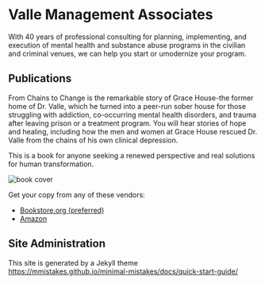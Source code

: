 # Valle Management Associates

With 40 years of professional consulting for planning, implementing, and execution of mental health and substance abuse programs in the civilian and criminal venues, we can help you start or umodernize your program.

## Publications

From Chains to Change is the remarkable story of Grace House-the former home of Dr. Valle, which he turned into a peer-run sober house for those struggling with addiction, co-occurring mental health disorders, and trauma after leaving prison or a treatment program. You will hear stories of hope and healing, including how the men and women at Grace House rescued Dr. Valle from the chains of his own clinical depression.

This is a book for anyone seeking a renewed perspective and real solutions for human transformation.

![book cover](https://user-images.githubusercontent.com/3520532/208551666-33990e75-b20c-41c7-8197-6adb3058559a.png)

Get your copy from any of these vendors:

- [Bookstore.org (preferred)](https://bookshop.org/p/books/from-chains-to-change-what-grace-house-taught-me-about-recovery-stephen-k-valle/19045093?ean=9798986404530)
- [Amazon](https://www.amazon.com/Chains-Change-Grace-Taught-Recovery/dp/B0BLYBLZPC/)

## Site Administration

This site is generated by a Jekyll theme https://mmistakes.github.io/minimal-mistakes/docs/quick-start-guide/